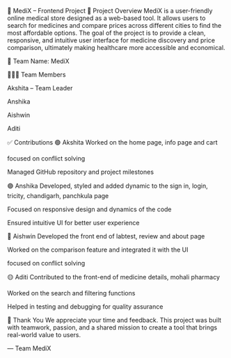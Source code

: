 💊 MediX – Frontend Project
🚀 Project Overview
MediX is a user-friendly online medical store designed as a web-based tool. It allows users to search for medicines and compare prices across different cities to find the most affordable options. The goal of the project is to provide a clean, responsive, and intuitive user interface for medicine discovery and price comparison, ultimately making healthcare more accessible and economical.

🧠 Team Name: MediX

🧑‍🤝‍🧑 Team Members

Akshita – Team Leader

Anshika

Aishwin

Aditi

✅ Contributions
🟢 Akshita
Worked on the home page, info page and cart 

focused on conflict solving

Managed GitHub repository and project milestones

🟣 Anshika
Developed, styled and added dynamic to the sign in, login, tricity, chandigarh, panchkula page 

Focused on responsive design and dynamics of the code

Ensured intuitive UI for better user experience

🔵 Aishwin
Developed the front end of labtest, review and about  page

Worked on the comparison feature and integrated it with the UI

focused on conflict solving

🟡 Aditi
Contributed to the front-end of medicine details, mohali pharmacy

Worked on the search and filtering functions

Helped in testing and debugging for quality assurance

🙌 Thank You
We appreciate your time and feedback.
This project was built with teamwork, passion, and a shared mission to create a tool that brings real-world value to users.

— Team MediX 

